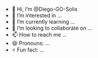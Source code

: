 - 👋 Hi, I’m @Diego-GO-Solis
- 👀 I’m interested in ...
- 🌱 I’m currently learning ...
- 💞️ I’m looking to collaborate on ...
- 📫 How to reach me ...
- 😄 Pronouns: ...
- ⚡ Fun fact: ...

<!---
Diego-GO-Solis/Diego-GO-Solis is a ✨ special ✨ repository because its `README.md` (this file) appears on your GitHub profile.
You can click the Preview link to take a look at your changes.
--->
